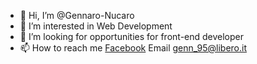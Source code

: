 - 👋 Hi, I’m @Gennaro-Nucaro
- 👀 I’m interested in Web Development
- 💞️ I’m looking for opportunities for front-end developer
- 📫 How to reach me [Facebook](https://www.facebook.com/gennaro.nucaro) Email  genn_95@libero.it



